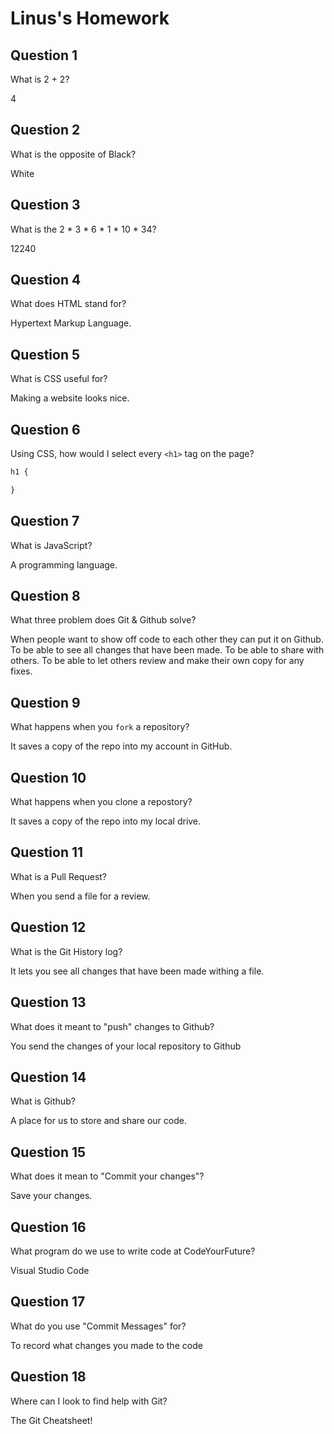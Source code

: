 # Linus's Homework

## Question 1

What is 2 + 2?

4

## Question 2

What is the opposite of Black?

White

## Question 3

What is the  2 * 3 * 6 * 1 * 10 * 34?

12240

## Question 4 

What does HTML stand for?

Hypertext Markup Language.

## Question 5

What is CSS useful for?

Making a website looks nice.

## Question 6

Using CSS, how would I select every `<h1>` tag on the page?

```css
h1 {

}
```

## Question 7

What is JavaScript?

A programming language.

## Question 8

What three problem does Git & Github solve?

When people want to show off code to each other they can put it on Github.
To be able to see all changes that have been made. 
To be able to share with others. 
To be able to let others review and make their own copy for any fixes. 

## Question 9

What happens when you `fork` a repository?

It saves a copy of the repo into my account in GitHub.

## Question 10 

What happens when you clone a repostory?

It saves a copy of the repo into my local drive.

## Question 11

What is a Pull Request?

When you send a file for a review.

## Question 12

What is the Git History log?

It lets you see all changes that have been made withing a file.

## Question 13

What does it meant to "push" changes to Github?

You send the changes of your local repository to Github

## Question 14

What is Github?

A place for us to store and share our code.

## Question 15

What does it mean to "Commit your changes"?

Save your changes.

## Question 16

What program do we use to write code at CodeYourFuture?

Visual Studio Code

## Question 17

What do you use "Commit Messages" for?

To record what changes you made to the code

## Question 18

Where can I look to find help with Git?

The Git Cheatsheet!
